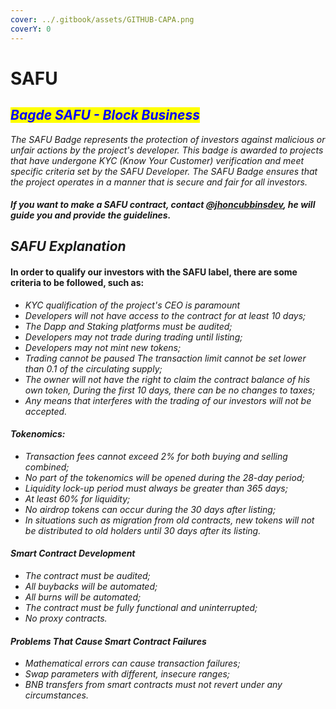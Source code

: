 ```yaml
---
cover: ../.gitbook/assets/GITHUB-CAPA.png
coverY: 0
---
```


# SAFU

## _<mark style="color:blue;">Bagde SAFU - Block Business</mark>_

_The SAFU Badge represents the protection of investors against malicious or unfair actions by the project's developer. This badge is awarded to projects that have undergone KYC (Know Your Customer) verification and meet specific criteria set by the SAFU Developer. The SAFU Badge ensures that the project operates in a manner that is secure and fair for all investors._

#### _If you want to make a SAFU contract, contact_ [_@jhoncubbinsdev_](https://t.me/Jhoncubbinsdev)_, he will guide you and provide the guidelines._

## _SAFU Explanation_

#### In order to qualify our investors with the SAFU label, there are some criteria to be followed, such as:

* _KYC qualification of the project's CEO is paramount_
* _Developers will not have access to the contract for at least 10 days;_
* _The Dapp and Staking platforms must be audited;_&#x20;
* _Developers may not trade during trading until listing;_&#x20;
* _Developers may not mint new tokens;_&#x20;
* _Trading cannot be paused The transaction limit cannot be set lower than 0.1 of the circulating supply;_&#x20;
* _The owner will not have the right to claim the contract balance of his own token, During the first 10 days, there can be no changes to taxes;_&#x20;
* _Any means that interferes with the trading of our investors will not be accepted._

#### _Tokenomics:_

* _Transaction fees cannot exceed 2% for both buying and selling combined;_&#x20;
* _No part of the tokenomics will be opened during the 28-day period;_&#x20;
* _Liquidity lock-up period must always be greater than 365 days;_&#x20;
* _At least 60% for liquidity;_&#x20;
* _No airdrop tokens can occur during the 30 days after listing;_&#x20;
* _In situations such as migration from old contracts, new tokens will not be distributed to old holders until 30 days after its listing._

#### _Smart Contract Development_

* _The contract must be audited;_&#x20;
* _All buybacks will be automated;_&#x20;
* _All burns will be automated;_&#x20;
* _The contract must be fully functional and uninterrupted;_&#x20;
* _No proxy contracts._

#### _Problems That Cause Smart Contract Failures_

* _Mathematical errors can cause transaction failures;_&#x20;
* _Swap parameters with different, insecure ranges;_&#x20;
* _BNB transfers from smart contracts must not revert under any circumstances._
